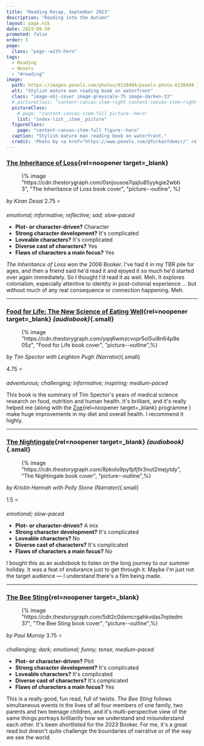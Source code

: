 ```yaml
---
title: "Reading Recap, September 2023"
description: "Reading into the Autumn"
layout: page.njk
date: 2023-09-30
promoted: false
order: 5
page:
  class: "page--with-hero"
tags:
  - Reading
  - Novels
  - "#reading"
image:
  path: https://images.pexels.com/photos/6138494/pexels-photo-6138494.jpeg
  alt: "Stylish mature man reading book on waterfront"
  class: "image-obj-cover image-greyscale-75 image-darken-33"
  # pictureClass: "content-canvas-item-right content-canvas-item-right--span-3"
  pictureClass:
    # page: "content-canvas-item-full picture--hero"
    list: "index-list__item__picture"
  figureClass:
    page: "content-canvas-item-full figure--hero"
  caption: "Stylish mature man reading book on waterfront."
  credit: 'Photo by <a href="https://www.pexels.com/@furkanfdemir/" rel="noopener nofollow" target="_blank">Furkan Demir</a> on <a href="https://www.pexels.com/photo/stylish-mature-man-reading-book-on-waterfront-6138494/" rel="noopener nofollow" target="_blank">Pexels</a>'
---
```


### [The Inheritance of Loss](https://app.thestorygraph.com/books/fcda3111-9720-496b-822a-db8c35d74c59){rel=noopener target=_blank}

<figure class="content-canvas-item-right content-canvas-item-right--span-4 picture--block">
  {% image "https://cdn.thestorygraph.com/0snjousoe7qajlu85yykgie2wbb3", "The Inheritance of Loss book cover", "picture--outline", %}
</figure>

*by Kiran Desai*
2.75 ⭐️

*emotional; informative; reflective; sad; slow-paced*

- **Plot- or character-driven?** Character
- **Strong character development?** It's complicated
- **Loveable characters?** It's complicated
- **Diverse cast of characters?** Yes
- **Flaws of characters a main focus?** Yes

*The Inheritance of Loss* won the 2006 Booker. I've had it in my TBR pile for ages, and then a friend said he'd read it and ejoyed it so much he'd started over again immediately. So I thought I'd read it as well. Meh. It explores colonialsm, especially attentive to identity in post-colonial experience … but without much of any real consequence or connection happening. Meh.

---

### [Food for Life: The New Science of Eating Well](https://app.thestorygraph.com/books/cb5e0050-2288-48b9-b1d5-0480de9e2865){rel=noopener target=_blank} *(audiobook)*{.small}

<figure class="content-canvas-item-right content-canvas-item-right--span-4 picture--block">
  {% image "https://cdn.thestorygraph.com/yqq6wmzcvopr5ol5ui8n64p9e05z", "Food for Life book cover", "picture--outline",%}
</figure>

*by Tim Spector*
*with Leighton Pugh (Narrator)*{.small}

4.75 ⭐️

*adventurous; challenging; informative; inspiring; medium-paced*

This book is the summary of Tim Spector's years of medical science research on food, nutrition and human health. It's brilliant, and it's really helped me (along with the [Zoe](https://zoe.com/){rel=noopener target=_blank} programme ) make huge improvements in my diet and overall health. I recommend it highly.

---

### [The Nightingale](https://app.thestorygraph.com/books/ee4dacca-6002-477e-84f1-b368ee1f0bb7){rel=noopener target=_blank} *(audiobook)*{.small}

<figure class="content-canvas-item-right content-canvas-item-right--span-4 picture--block">
  {% image "https://cdn.thestorygraph.com/8pkolo9pyfpfjfir3nut2mejytdy", "The Nightingale book cover", "picture--outline",%}
</figure>

*by Kristin Hannah*
*with Polly Stone (Narrator)*{.small}

1.5 ⭐️

*emotional; slow-paced*

- **Plot- or character-driven?** A mix
- **Strong character development?** It's complicated
- **Loveable characters?** No
- **Diverse cast of characters?** It's complicated
- **Flaws of characters a main focus?** No

I bought this as an audiobook to listen on the long journey to our summer holiday. It was a feat of endurance just to get through it. Maybe I'm just not the target audience — I understand there's a film being made.

---
### [The Bee Sting](https://app.thestorygraph.com/books/82d91615-aa9b-4b7a-8238-36d0c2bc7086){rel=noopener target=_blank}

<figure class="content-canvas-item-right content-canvas-item-right--span-4 picture--block">
  {% image "https://cdn.thestorygraph.com/5dt2c0demcrgahkvdas7nptedm37", "The Bee Sting book cover", "picture--outline",%}
</figure>

*by Paul Murray*
3.75 ⭐️

*challenging; dark; emotional; funny; tense; medium-paced*

- **Plot- or character-driven?** Plot
- **Strong character development?** It's complicated
- **Loveable characters?** It's complicated
- **Diverse cast of characters?** It's complicated
- **Flaws of characters a main focus?** Yes

This is a really good, fun read, full of twists. *The Bee Sting* follows simultaneous events in the lives of all four members of one family, two parents and two teenage children, and it's multi-perspective view of the same things portrays brilliantly how we understand and misunderstand each other. It's been shortlisted for the 2023 Booker. For me, it's a great read but doesn't quite challenge the boundaries of narrative or of the way we see the world.
